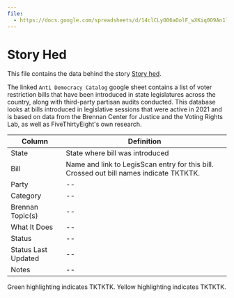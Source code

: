```yaml
---
file:
  - https://docs.google.com/spreadsheets/d/14clCLyO06aOolF_wXKiq0O9An1lMMTt6L6WNloQRaCY/edit#gid=1579791122
---
```


# Story Hed

This file contains the data behind the story [Story hed](https://fivethirtyeight.com/).

The linked `Anti Democracy Catalog` google sheet contains a list of voter restriction bills that have been introduced in state legislatures across the country, along with third-party partisan audits conducted. This database looks at bills introduced in legislative sessions that were active in 2021 and is based on data from the Brennan Center for Justice and the Voting Rights Lab, as well as FiveThirtyEight's own research.

Column | Definition
--- | ---
State | State where bill was introduced
Bill | Name and link to LegisScan entry for this bill. Crossed out bill names indicate TKTKTK.
Party | --
Category | --
Brennan Topic(s) | --
What It Does | --
Status | --
Status Last Updated | --
Notes | --

Green highlighting indicates TKTKTK. Yellow highlighting indicates TKTKTK.
